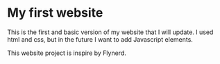 # My first website

This is the first and basic version of my website that I will update.
I used html and css, but in the future I want to add Javascript elements.



This website project is inspire by Flynerd.
